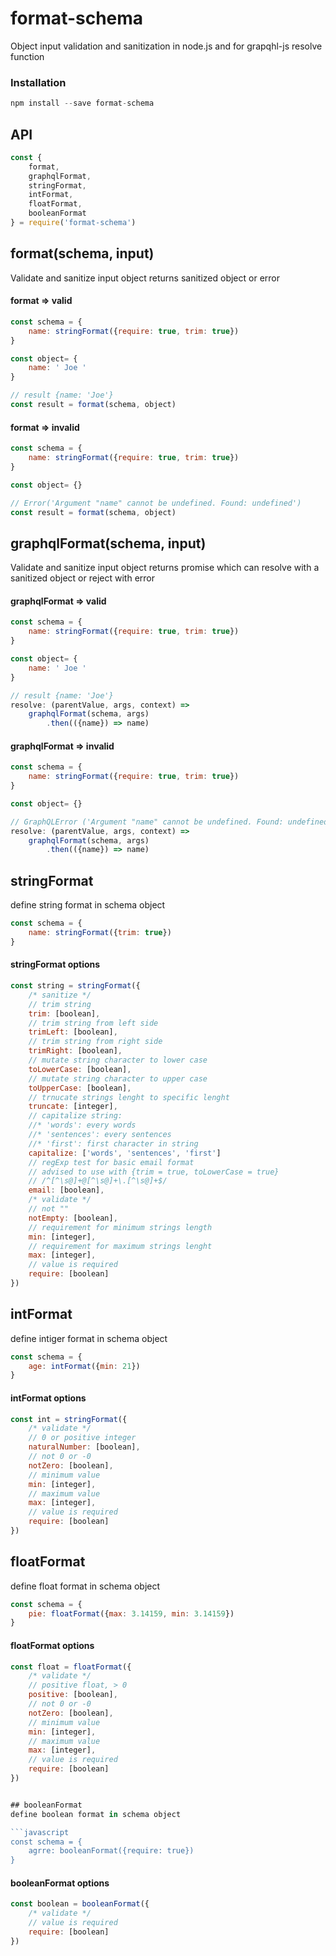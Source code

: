 # format-schema

Object input validation and sanitization in node.js and for grapqhl-js resolve function

### Installation

```javascript
npm install --save format-schema
```

## API

```javascript
const {
    format,
    graphqlFormat,
    stringFormat,
    intFormat,
    floatFormat,
    booleanFormat
} = require('format-schema')

```

## format(schema, input)
Validate and sanitize input object
returns sanitized object or error

#### format => valid
```javascript
const schema = {
    name: stringFormat({require: true, trim: true})
}

const object= {
    name: ' Joe '
}

// result {name: 'Joe'}
const result = format(schema, object)

```

#### format => invalid
```javascript
const schema = {
    name: stringFormat({require: true, trim: true})
}

const object= {}

// Error('Argument "name" cannot be undefined. Found: undefined')
const result = format(schema, object)

```

## graphqlFormat(schema, input)
Validate and sanitize input object
returns promise which can resolve with a sanitized object or reject with error

#### graphqlFormat => valid
```javascript
const schema = {
    name: stringFormat({require: true, trim: true})
}

const object= {
    name: ' Joe '
}

// result {name: 'Joe'}
resolve: (parentValue, args, context) =>
	graphqlFormat(schema, args)
		.then(({name}) => name)

```

#### graphqlFormat => invalid
```javascript
const schema = {
    name: stringFormat({require: true, trim: true})
}

const object= {}

// GraphQLError ('Argument "name" cannot be undefined. Found: undefined')
resolve: (parentValue, args, context) =>
	graphqlFormat(schema, args)
		.then(({name}) => name)

```

## stringFormat
define string format in schema object

```javascript
const schema = {
	name: stringFormat({trim: true})
}

```

#### stringFormat options
```javascript
const string = stringFormat({
	/* sanitize */
	// trim string
	trim: [boolean],
	// trim string from left side
	trimLeft: [boolean],
	// trim string from right side
	trimRight: [boolean],
	// mutate string character to lower case
	toLowerCase: [boolean],
	// mutate string character to upper case
	toUpperCase: [boolean],
	// trnucate strings lenght to specific lenght
	truncate: [integer],
	// capitalize string:
	//* 'words': every words
	//* 'sentences': every sentences
	//* 'first': first character in string
	capitalize: ['words', 'sentences', 'first']
	// regExp test for basic email format
	// advised to use with {trim = true, toLowerCase = true}
	// /^[^\s@]+@[^\s@]+\.[^\s@]+$/
	email: [boolean],
	/* validate */
	// not ""
	notEmpty: [boolean],
	// requirement for minimum strings length
	min: [integer],
	// requirement for maximum strings lenght
	max: [integer],
	// value is required
	require: [boolean]
})

```

## intFormat
define intiger format in schema object

```javascript
const schema = {
	age: intFormat({min: 21})
}

```

#### intFormat options
```javascript
const int = stringFormat({
	/* validate */
	// 0 or positive integer
	naturalNumber: [boolean],
	// not 0 or -0
	notZero: [boolean],
	// minimum value
	min: [integer],
	// maximum value
	max: [integer],
	// value is required
	require: [boolean]
})

```

## floatFormat
define float format in schema object

```javascript
const schema = {
	pie: floatFormat({max: 3.14159, min: 3.14159})
}

```

#### floatFormat options
```javascript
const float = floatFormat({
	/* validate */
	// positive float, > 0
	positive: [boolean],
	// not 0 or -0
	notZero: [boolean],
	// minimum value
	min: [integer],
	// maximum value
	max: [integer],
	// value is required
	require: [boolean]
})


## booleanFormat
define boolean format in schema object

```javascript
const schema = {
	agrre: booleanFormat({require: true})
}

```

#### booleanFormat options

```javascript
const boolean = booleanFormat({
	/* validate */
	// value is required
	require: [boolean]
})
